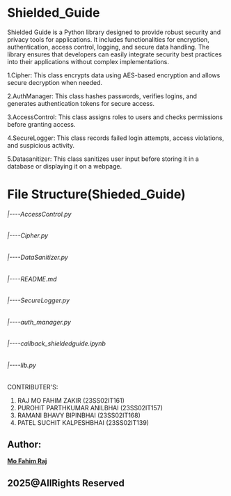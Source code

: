 # Shielded_Guide
Shielded Guide is a Python library designed to provide robust security and privacy tools for applications. It includes functionalities for encryption, authentication, access control, logging, and secure data handling. The library ensures that developers can easily integrate security best practices into their applications without complex implementations.

1.Cipher: This class encrypts data using AES-based encryption and allows secure decryption when needed.

2.AuthManager: This class hashes passwords, verifies logins, and generates authentication tokens for secure access.

3.AccessControl: This class assigns roles to users and checks permissions before granting access.

4.SecureLogger: This class records failed login attempts, access violations, and suspicious activity.

5.Datasanitizer: This class sanitizes user input before storing it in a database or displaying it on a webpage.

# File Structure(Shieded_Guide)
###### |----AccessControl.py
###### |----Cipher.py
###### |----DataSanitizer.py
###### |----README.md
###### |----SecureLogger.py
###### |----auth_manager.py
###### |----callback_shieldedguide.ipynb
###### |----lib.py

CONTRIBUTER'S:
1. RAJ MO FAHIM ZAKIR           (23SS02IT161)
2. PUROHIT PARTHKUMAR ANILBHAI  (23SS02IT157)
3. RAMANI BHAVY BIPINBHAI       (23SS02IT168)
4. PATEL SUCHIT KALPESHBHAI     (23SS02IT139)

## Author:
**[Mo Fahim Raj](https://github.com/Fahimraj12)**  

## 2025@AllRights Reserved
